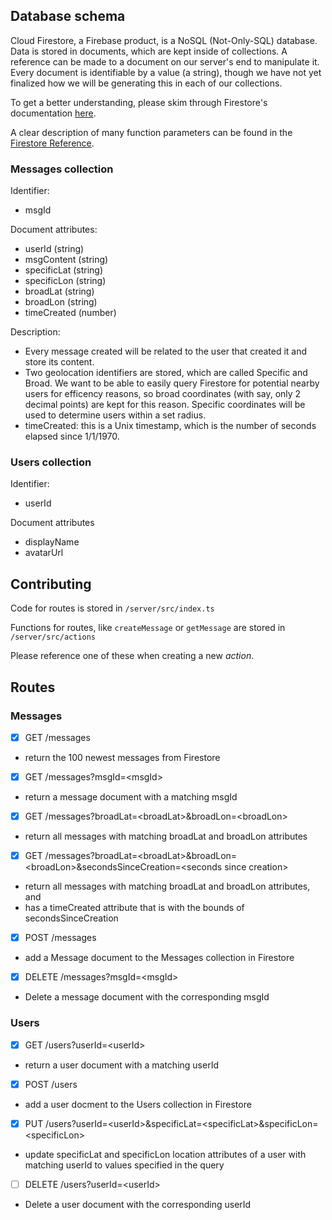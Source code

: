 ## Database schema

Cloud Firestore, a Firebase product, is a NoSQL (Not-Only-SQL) database. Data is stored in documents, which are kept inside of collections. A reference can be made to a document on our server's end to manipulate it. Every document is identifiable by a value (a string), though we have not yet finalized how we will be generating this in each of our collections.

To get a better understanding, please skim through Firestore's documentation [here](https://firebase.google.com/docs/firestore/).

A clear description of many function parameters can be found in the [Firestore Reference](https://firebase.google.com/docs/reference/js/firestore_.md#@firebase/Firestore).

### Messages collection

Identifier:

- msgId

Document attributes:

- userId (string)
- msgContent (string)
- specificLat (string)
- specificLon (string)
- broadLat (string)
- broadLon (string)
- timeCreated (number)

Description:

- Every message created will be related to the user that created it and store its content.
- Two geolocation identifiers are stored, which are called Specific and Broad. We want to be able to easily query Firestore for potential nearby users for efficency reasons, so broad coordinates (with say, only 2 decimal points) are kept for this reason. Specific coordinates will be used to determine users within a set radius.
- timeCreated: this is a Unix timestamp, which is the number of seconds elapsed since 1/1/1970.

### Users collection

Identifier:

- userId

Document attributes

- displayName
- avatarUrl

## Contributing

Code for routes is stored in `/server/src/index.ts`

Functions for routes, like `createMessage` or `getMessage` are stored in `/server/src/actions`

Please reference one of these when creating a new _action_.

## Routes

### Messages

- [x] GET /messages

* return the 100 newest messages from Firestore

- [x] GET /messages?msgId=\<msgId\>

* return a message document with a matching msgId

- [x] GET /messages?broadLat=\<broadLat\>&broadLon=\<broadLon\>

* return all messages with matching broadLat and broadLon attributes

- [x] GET /messages?broadLat=\<broadLat\>&broadLon=\<broadLon\>&secondsSinceCreation=\<seconds since creation\>

* return all messages with matching broadLat and broadLon attributes, and
* has a timeCreated attribute that is with the bounds of secondsSinceCreation

- [x] POST /messages

* add a Message document to the Messages collection in Firestore

- [x] DELETE /messages?msgId=\<msgId\>

* Delete a message document with the corresponding msgId

### Users

- [x] GET /users?userId=\<userId\>

* return a user document with a matching userId

- [x] POST /users

* add a user docment to the Users collection in Firestore

- [x] PUT /users?userId=\<userId\>&specificLat=\<specificLat\>&specificLon=\<specificLon\>

*  update specificLat and specificLon location attributes of a user with matching userId to values specified in the query

- [ ] DELETE /users?userId=\<userId\>

* Delete a user document with the corresponding userId
